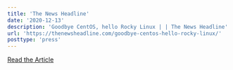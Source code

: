 ```yaml
---
title: 'The News Headline'
date: '2020-12-13'
description: 'Goodbye CentOS, hello Rocky Linux | | The News Headline'
url: 'https://thenewsheadline.com/goodbye-centos-hello-rocky-linux/'
posttype: 'press'
---
```


[Read the Article](https://thenewsheadline.com/goodbye-centos-hello-rocky-linux/)

